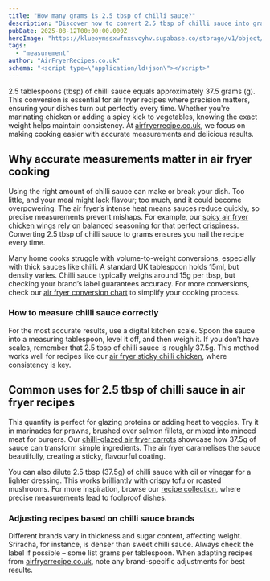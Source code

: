 ```yaml
---
title: "How many grams is 2.5 tbsp of chilli sauce?"
description: "Discover how to convert 2.5 tbsp of chilli sauce into grams for precise air fryer cooking. Get the exact measurement now!"
pubDate: 2025-08-12T00:00:00.000Z
heroImage: "https://klueoymssxwfnxsvcyhv.supabase.co/storage/v1/object/public/md/how-many-grams-is-2-5-tbsp-chilli-sauce-76b3dad9.webp"
tags:
  - "measurement"
author: "AirFryerRecipes.co.uk"
schema: "<script type=\"application/ld+json\"></script>"
---
```


<p>2.5 tablespoons (tbsp) of chilli sauce equals approximately 37.5 grams (g). This conversion is essential for air fryer recipes where precision matters, ensuring your dishes turn out perfectly every time. Whether you're marinating chicken or adding a spicy kick to vegetables, knowing the exact weight helps maintain consistency. At <a href=https://www.airfryerrecipe.co.uk>airfryerrecipe.co.uk</a>, we focus on making cooking easier with accurate measurements and delicious results.</p>  

<h2>Why accurate measurements matter in air fryer cooking</h2>  
<p>Using the right amount of chilli sauce can make or break your dish. Too little, and your meal might lack flavour; too much, and it could become overpowering. The air fryer’s intense heat means sauces reduce quickly, so precise measurements prevent mishaps. For example, our <a href=https://www.airfryerrecipe.co.uk/recipes>spicy air fryer chicken wings</a> rely on balanced seasoning for that perfect crispiness. Converting 2.5 tbsp of chilli sauce to grams ensures you nail the recipe every time.</p>  

<p>Many home cooks struggle with volume-to-weight conversions, especially with thick sauces like chilli. A standard UK tablespoon holds 15ml, but density varies. Chilli sauce typically weighs around 15g per tbsp, but checking your brand’s label guarantees accuracy. For more conversions, check our <a href=https://www.airfryerrecipe.co.uk/air-fryer-conversion-chart>air fryer conversion chart</a> to simplify your cooking process.</p>  

<h3>How to measure chilli sauce correctly</h3>  
<p>For the most accurate results, use a digital kitchen scale. Spoon the sauce into a measuring tablespoon, level it off, and then weigh it. If you don’t have scales, remember that 2.5 tbsp of chilli sauce is roughly 37.5g. This method works well for recipes like our <a href=https://www.airfryerrecipe.co.uk/recipe-category/chicken>air fryer sticky chilli chicken</a>, where consistency is key.</p>  

<h2>Common uses for 2.5 tbsp of chilli sauce in air fryer recipes</h2>  
<p>This quantity is perfect for glazing proteins or adding heat to veggies. Try it in marinades for prawns, brushed over salmon fillets, or mixed into minced meat for burgers. Our <a href=https://www.airfryerrecipe.co.uk/recipe-category/vegetables>chilli-glazed air fryer carrots</a> showcase how 37.5g of sauce can transform simple ingredients. The air fryer caramelises the sauce beautifully, creating a sticky, flavourful coating.</p>  

<p>You can also dilute 2.5 tbsp (37.5g) of chilli sauce with oil or vinegar for a lighter dressing. This works brilliantly with crispy tofu or roasted mushrooms. For more inspiration, browse our <a href=https://www.airfryerrecipe.co.uk/recipes>recipe collection</a>, where precise measurements lead to foolproof dishes.</p>  

<h3>Adjusting recipes based on chilli sauce brands</h3>  
<p>Different brands vary in thickness and sugar content, affecting weight. Sriracha, for instance, is denser than sweet chilli sauce. Always check the label if possible – some list grams per tablespoon. When adapting recipes from <a href=https://www.airfryerrecipe.co.uk>airfryerrecipe.co.uk</a>, note any brand-specific adjustments for best results.</p>